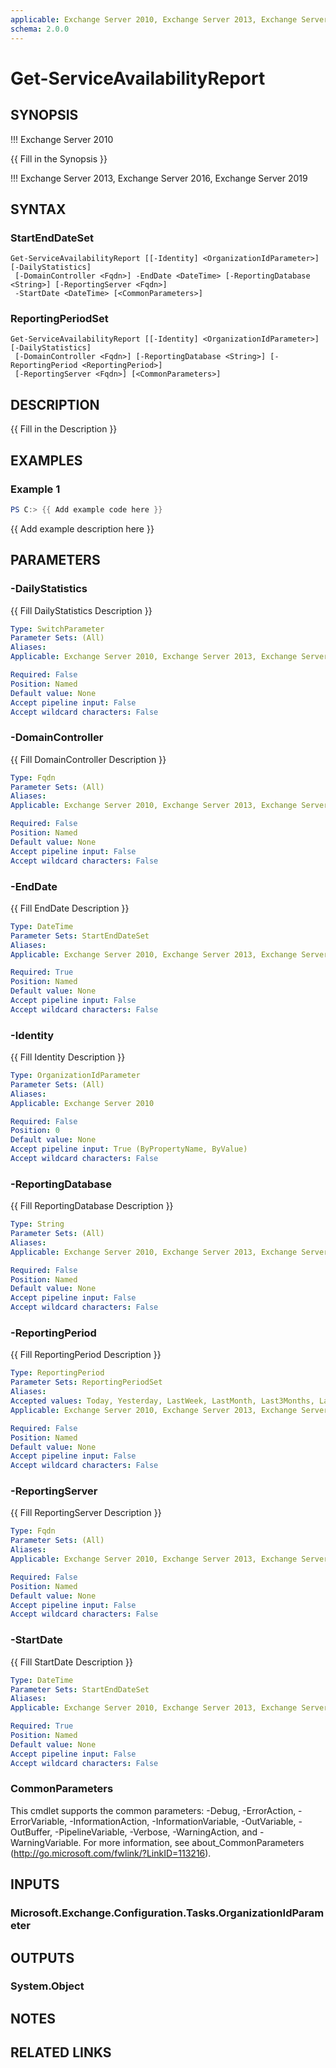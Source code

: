 ```yaml
---
applicable: Exchange Server 2010, Exchange Server 2013, Exchange Server 2016, Exchange Server 2019
schema: 2.0.0
---
```


# Get-ServiceAvailabilityReport

## SYNOPSIS
!!! Exchange Server 2010

{{ Fill in the Synopsis }}

!!! Exchange Server 2013, Exchange Server 2016, Exchange Server 2019



## SYNTAX

### StartEndDateSet
```
Get-ServiceAvailabilityReport [[-Identity] <OrganizationIdParameter>] [-DailyStatistics]
 [-DomainController <Fqdn>] -EndDate <DateTime> [-ReportingDatabase <String>] [-ReportingServer <Fqdn>]
 -StartDate <DateTime> [<CommonParameters>]
```

### ReportingPeriodSet
```
Get-ServiceAvailabilityReport [[-Identity] <OrganizationIdParameter>] [-DailyStatistics]
 [-DomainController <Fqdn>] [-ReportingDatabase <String>] [-ReportingPeriod <ReportingPeriod>]
 [-ReportingServer <Fqdn>] [<CommonParameters>]
```

## DESCRIPTION
{{ Fill in the Description }}

## EXAMPLES

### Example 1
```powershell
PS C:> {{ Add example code here }}
```

{{ Add example description here }}

## PARAMETERS

### -DailyStatistics
{{ Fill DailyStatistics Description }}

```yaml
Type: SwitchParameter
Parameter Sets: (All)
Aliases:
Applicable: Exchange Server 2010, Exchange Server 2013, Exchange Server 2016, Exchange Server 2019

Required: False
Position: Named
Default value: None
Accept pipeline input: False
Accept wildcard characters: False
```

### -DomainController
{{ Fill DomainController Description }}

```yaml
Type: Fqdn
Parameter Sets: (All)
Aliases:
Applicable: Exchange Server 2010, Exchange Server 2013, Exchange Server 2016, Exchange Server 2019

Required: False
Position: Named
Default value: None
Accept pipeline input: False
Accept wildcard characters: False
```

### -EndDate
{{ Fill EndDate Description }}

```yaml
Type: DateTime
Parameter Sets: StartEndDateSet
Aliases:
Applicable: Exchange Server 2010, Exchange Server 2013, Exchange Server 2016, Exchange Server 2019

Required: True
Position: Named
Default value: None
Accept pipeline input: False
Accept wildcard characters: False
```

### -Identity
{{ Fill Identity Description }}

```yaml
Type: OrganizationIdParameter
Parameter Sets: (All)
Aliases:
Applicable: Exchange Server 2010

Required: False
Position: 0
Default value: None
Accept pipeline input: True (ByPropertyName, ByValue)
Accept wildcard characters: False
```

### -ReportingDatabase
{{ Fill ReportingDatabase Description }}

```yaml
Type: String
Parameter Sets: (All)
Aliases:
Applicable: Exchange Server 2010, Exchange Server 2013, Exchange Server 2016, Exchange Server 2019

Required: False
Position: Named
Default value: None
Accept pipeline input: False
Accept wildcard characters: False
```

### -ReportingPeriod
{{ Fill ReportingPeriod Description }}

```yaml
Type: ReportingPeriod
Parameter Sets: ReportingPeriodSet
Aliases:
Accepted values: Today, Yesterday, LastWeek, LastMonth, Last3Months, Last6Months, Last12Months
Applicable: Exchange Server 2010, Exchange Server 2013, Exchange Server 2016, Exchange Server 2019

Required: False
Position: Named
Default value: None
Accept pipeline input: False
Accept wildcard characters: False
```

### -ReportingServer
{{ Fill ReportingServer Description }}

```yaml
Type: Fqdn
Parameter Sets: (All)
Aliases:
Applicable: Exchange Server 2010, Exchange Server 2013, Exchange Server 2016, Exchange Server 2019

Required: False
Position: Named
Default value: None
Accept pipeline input: False
Accept wildcard characters: False
```

### -StartDate
{{ Fill StartDate Description }}

```yaml
Type: DateTime
Parameter Sets: StartEndDateSet
Aliases:
Applicable: Exchange Server 2010, Exchange Server 2013, Exchange Server 2016, Exchange Server 2019

Required: True
Position: Named
Default value: None
Accept pipeline input: False
Accept wildcard characters: False
```

### CommonParameters
This cmdlet supports the common parameters: -Debug, -ErrorAction, -ErrorVariable, -InformationAction, -InformationVariable, -OutVariable, -OutBuffer, -PipelineVariable, -Verbose, -WarningAction, and -WarningVariable. For more information, see about_CommonParameters (http://go.microsoft.com/fwlink/?LinkID=113216).

## INPUTS

### Microsoft.Exchange.Configuration.Tasks.OrganizationIdParameter

## OUTPUTS

### System.Object
## NOTES

## RELATED LINKS
